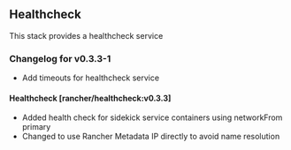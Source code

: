 ## Healthcheck

This stack provides a healthcheck service

### Changelog for v0.3.3-1
* Add timeouts for healthcheck service 

#### Healthcheck [rancher/healthcheck:v0.3.3]
* Added health check for sidekick service containers using networkFrom primary
* Changed to use Rancher Metadata IP directly to avoid name resolution
